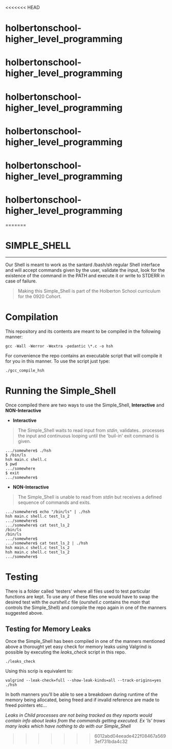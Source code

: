 <<<<<<< HEAD
# holbertonschool-higher_level_programming
# holbertonschool-higher_level_programming
# holbertonschool-higher_level_programming
# holbertonschool-higher_level_programming
# holbertonschool-higher_level_programming
# holbertonschool-higher_level_programming
=======
# SIMPLE_SHELL
---
Our Shell is meant to work as the santard /bash/sh regular Shell interface
and will accept commands given by the user, validate the input, look for
the existence of the command in the PATH and execute it or write to STDERR
in case of failure.
>Making this Simple_Shell is part of the Holberton School curriculum
for the 0920 Cohort.

# Compilation
This repository and its contents are meant to be compiled in the
following manner:

```
gcc -Wall -Werror -Wextra -pedantic \*.c -o hsh
```

For convenience the repo contains an executable script that will
compile it for you in this manner. To use the script just type:
```
./gcc_compile_hsh
```
# Running the Simple_Shell

Once compiled there are two ways to use the Simple_Shell, **Interactive**
and **NON-Interactive**

* **Interactive**
>The Simple_Shell waits to read input from *stdin*, validates.. processes
>the input and continuous looping until the 'buil-in' exit command is given.
```
.../somewhere$ ./hsh
$ /bin/ls
hsh main.c shell.c
$ pwd
.../somewhere
$ exit
.../somewhere$
```

* **NON-Interactive**
>The Simple_Shell is unable to read from *stdin* but receives a defined
>sequence of commands and exits.
```
.../somewhere$ echo "/bin/ls" | ./hsh
hsh main.c shell.c test_ls_2
.../somewhere$
.../somewhere$ cat test_ls_2
/bin/ls
/bin/ls
.../somewhere$
.../somewhere$ cat test_ls_2 | ./hsh
hsh main.c shell.c test_ls_2
hsh main.c shell.c test_ls_2
.../somewhere$
```
# Testing

There is a folder called 'testers' where all files used to test
particular functions are kept. To use any of these files one would have
to swap the desired test with the *ourshell.c* file (*ourshell.c* contains
the *main* that controls the Simple_Shell) and compile the repo again in
one of the manners suggested above.

## Testing for Memory Leaks

Once the Simple_Shell has been compiled in one of the manners mentioned
above a thorought yet easy check for memory leaks using Valgrind is possible
by executing the *leaks_check* script in this repo.

```
./leaks_check
```
Using this scrip is equivalent to:
```
valgrind --leak-check=full --show-leak-kinds=all --track-origins=yes ./hsh
```
In both manners you'll be able to see a breakdown during runtime of the 
memory being allocated, being freed and if invalid reference are made
to freed pointers etc...

*Leaks in Child processes are not being tracked as they reports would
contain info about leaks from the commands getting executed. Ex 'ls'
trows many leaks which have nothing to do with our Simple_Shell*


>>>>>>> 6012abd04eeade422f08467a5693ef731bda4c32
